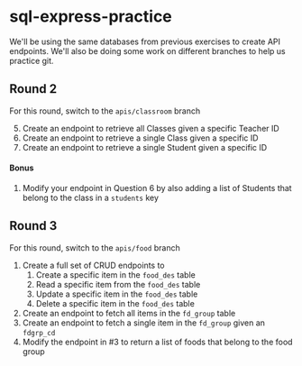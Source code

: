 # sql-express-practice

We'll be using the same databases from previous exercises to create API endpoints. We'll also be doing some work on different branches to help us practice git.

<!-- ## Round 1

For this round, you can stay here on the `main` branch

1. Create a GET endpoint that returns all Users
2. Create a GET endpoint that returns all Comments
3. Create a POST endpoint that allows you to create a User
4. Create a POST endpoint that allows you to create a Comment
5. Create a PUT endpoint that allows you to update a User
6. Create a PUT endpoint that allows you to update a Comment
7. Create a GET endpoint that allows you to retrieve a User's Comments -->

## Round 2

For this round, switch to the `apis/classroom` branch

<!-- 1. Create an endpoint to retrieve all Classes -->
<!-- 2. Create an endpoint to retrieve all Students -->
<!-- 3. Create an endpoint to retrieve all Teachers -->
<!-- 4. Create an endpoint to retrieve all Students given a specific Class ID -->
5. Create an endpoint to retrieve all Classes given a specific Teacher ID
6. Create an endpoint to retrieve a single Class given a specific ID
7. Create an endpoint to retrieve a single Student given a specific ID

#### Bonus

1. Modify your endpoint in Question 6 by also adding a list of Students that belong to the class in a `students` key 


## Round 3

For this round, switch to the `apis/food` branch

1. Create a full set of CRUD endpoints to 
   1. Create a specific item in the `food_des` table
   2. Read a specific item from the `food_des` table
   3. Update a specific item in the `food_des` table
   4. Delete a specific item in the `food_des` table
2. Create an endpoint to fetch all items in the `fd_group` table
3. Create an endpoint to fetch a single item in the `fd_group` given an `fdgrp_cd` 
4. Modify the endpoint in #3 to return a list of foods that belong to the food group
